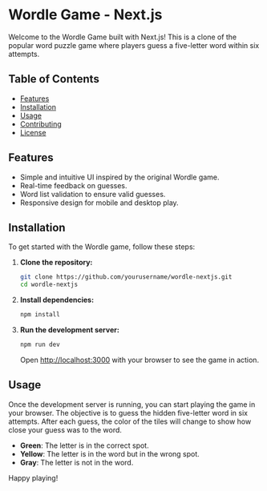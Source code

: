 # Wordle Game - Next.js

Welcome to the Wordle Game built with Next.js! This is a clone of the popular word puzzle game where players guess a five-letter word within six attempts.

## Table of Contents

- [Features](#features)
- [Installation](#installation)
- [Usage](#usage)
- [Contributing](#contributing)
- [License](#license)

## Features

- Simple and intuitive UI inspired by the original Wordle game.
- Real-time feedback on guesses.
- Word list validation to ensure valid guesses.
- Responsive design for mobile and desktop play.

## Installation

To get started with the Wordle game, follow these steps:

1. **Clone the repository:**

    ```bash
    git clone https://github.com/yourusername/wordle-nextjs.git
    cd wordle-nextjs
    ```

2. **Install dependencies:**

    ```bash
    npm install
    ```

3. **Run the development server:**

    ```bash
    npm run dev
    ```

    Open [http://localhost:3000](http://localhost:3000) with your browser to see the game in action.

## Usage

Once the development server is running, you can start playing the game in your browser. The objective is to guess the hidden five-letter word in six attempts. After each guess, the color of the tiles will change to show how close your guess was to the word.

- **Green**: The letter is in the correct spot.
- **Yellow**: The letter is in the word but in the wrong spot.
- **Gray**: The letter is not in the word.

Happy playing!
